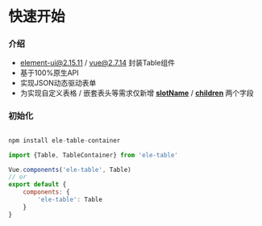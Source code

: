 # 快速开始

### 介绍
- element-ui@2.15.11 / vue@2.7.14 封装Table组件
- 基于100%原生API
- 实现JSON动态驱动表单
- 为实现自定义表格 / 嵌套表头等需求仅新增 [**slotName**](guide/eleTable?id=自定义列模板) / [**children**](guide/eleTable?id=多级表头) 两个字段



### 初始化
```js

npm install ele-table-container

import {Table, TableContainer} from 'ele-table'

Vue.components('ele-table', Table)
// or
export default {
    components: {
        'ele-table': Table
    }
}

```